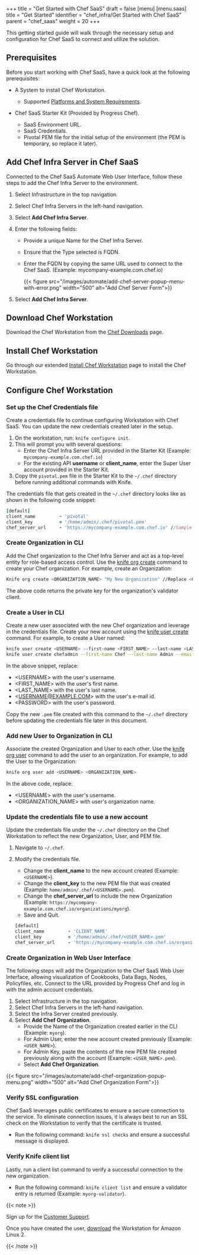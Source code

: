+++
title = "Get Started with Chef SaaS"
draft = false
[menu]
  [menu.saas]
    title = "Get Started"
    identifier = "chef_infra/Get Started with Chef SaaS"
    parent = "chef_saas"
    weight = 20
+++

This getting started guide will walk through the necessary setup and configuration for Chef SaaS to connect and utilize the solution.

## Prerequisites

Before you start working with Chef SaaS, have a quick look at the following prerequisites:

* A System to install Chef Workstation.
  * Supported [Platforms and System Requirements](https://docs.chef.io/workstation/install_workstation/).

* Chef SaaS Starter Kit (Provided by Progress Chef).
  * SaaS Environment URL.
  * SaaS Credentials.
  * Pivotal PEM file for the initial setup of the environment (the PEM is temporary, so replace it later).

## Add Chef Infra Server in Chef SaaS

Connected to the Chef SaaS Automate Web User Interface, follow these steps to add the Chef Infra Server to the environment.

1. Select Infrastructure in the top navigation.
1. Select Chef Infra Servers in the left-hand navigation.
1. Select **Add Chef Infra Server**.
1. Enter the following fields:
    * Provide a unique Name for the Chef Infra Server.
    * Ensure that the Type selected is FQDN.
    * Enter the FQDN by copying the same URL used to connect to the Chef SaaS. (Example: mycompany-example.com.chef.io)

      {{< figure src="/images/automate/add-chef-server-popup-menu-with-error.png" width="500" alt="Add Chef Server Form">}}

1. Select **Add Chef Infra Server**.

## Download Chef Workstation

Download the Chef Workstation from the [Chef Downloads](https://downloads.chef.io/tools/workstation) page.

## Install Chef Workstation

Go through our extended [Install Chef Workstation](https://docs.chef.io/workstation/install_workstation/) page to install the Chef Workstation.

## Configure Chef Workstation

### Set up the Chef Credentials file

Create a credentials file to continue configuring Workstation with Chef SaaS. You can update the new credentials created later in the setup.

1. On the workstation, run: `knife configure init`.
1. This will prompt you with several questions:
    * Enter the Chef Infra Server URL provided in the Starter Kit (Example: `mycompany-example.com.chef.io`)
    * For the existing API **username** or **client_name**, enter the Super User account provided in the Starter Kit.
1. Copy the `pivotal.pem` file in the Starter Kit to the `~/.chef` directory before running additional commands with Knife.

The credentials file that gets created in the `~/.chef` directory looks like as shown in the following code snippet:

```ruby
[default]
client_name         - 'pivotal'
client_key          = '/home/admin/.chef/pivotal.pem'
chef_server_url     - 'https://mycompany-example.com.chef.io' //Sample URL
```

### Create Organization in CLI

Add the Chef organization to the Chef Infra Server and act as a top-level entity for role-based access control. Use the [knife org create](https://docs.chef.io/workstation/knife_org/) command to create your Chef organization. For example, create an Organization:

```sh
Knife org create <ORGANIZATION_NAME> "My New Organization" //Replace <ORGANIZATION_NAME> with user\'s organization name.
```

The above code returns the private key for the organization's validator client.

### Create a User in CLI

Create a new user associated with the new Chef organization and leverage in the credentials file. Create your new account using the [knife user create](https://docs.chef.io/workstation/knife_user/) command. For example, to create a User named:

```sh
knife user create <USERNAME> --first-name <FIRST_NAME> --last-name <LAST_NAME> --email <USERNAME@EXAMPLE>COM> -password <PASSWORD> -f chefadmin.pem
knife user create chefadmin --first-name Chef --last-name Admin --email chefadmin@mycompany.com -password securepassword -f chefadmin.pem
```

In the above snippet, replace:

* \<USERNAME\> with the user's username.
* \<FIRST_NAME\> with the user's first name.
* \<LAST_NAME\> with the user's last name.
* \<USERNAME@EXAMPLE.COM\> with the user's e-mail id.
* \<PASSWORD\> with the user's password.

Copy the new `.pem` file created with this command to the `~/.chef` directory before updating the credentials file later in this document.

### Add new User to Organization in CLI

Associate the created Organization and User to each other. Use the [knife org user](https://docs.chef.io/workstation/knife_org/) command to add the user to an organization. For example, to add the User to the Organization:

```sh
knife org user add <USERNAME> <ORGANIZATION_NAME>
```

In the above code, replace:

* \<USERNAME\> with the user's username.
* \<ORGANIZATION_NAME\> with user's organization name.

### Update the credentials file to use a new account

Update the credentials file under the `~/.chef` directory on the Chef Workstation to reflect the new Organization, User, and PEM file.

1. Navigate to `~/.chef`.
1. Modify the credentials file.
    * Change the **client_name** to the new account created (Example: `<USERNAME>`).
    * Change the **client_key** to the new PEM file that was created (Example: `home/admin/.chef/<USERNAME>.pem`).
    * Change the **chef_server_url** to include the new Organization (Example: `https://mycompany-example.com.chef.io/organizations/myorg`).
    * Save and Quit.

    ```ruby
    [default]
    client_name         - 'CLIENT_NAME'
    client_key          = '/home/admin/.chef/<USER_NAME>.pem'
    chef_server_url     - 'https://mycompany-example.com.chef.io/organization/myorg'
    ```

### Create Organization in Web User Interface

The following steps will add the Organization to the Chef SaaS Web User Interface, allowing visualization of Cookbooks, Data Bags, Nodes, Policyfiles, etc. Connect to the URL provided by Progress Chef and log in with the admin account credentials.

1. Select Infrastructure in the top navigation.
1. Select Chef Infra Servers in the left-hand navigation.
1. Select the Infra Server created previously.
1. Select **Add Chef Organization**.
    * Provide the Name of the Organization created earlier in the CLI (Example: `myorg`).
    * For Admin User, enter the new account created previously (Example: `<USER_NAME>`).
    * For Admin Key, paste the contents of the new PEM file created previously along with the account (Example: `<USER_NAME>.pem`).
    * Select **Add Chef Organization**.

{{< figure src="/images/automate/add-chef-organization-popup-menu.png" width="500" alt="Add Chef Organization Form">}}

### Verify SSL configuration

Chef SaaS leverages public certificates to ensure a secure connection to the service. To eliminate connection issues, it is always best to run an SSL check on the Workstation to verify that the certificate is trusted.

* Run the following command: `knife ssl checks` and ensure a successful message is displayed.

### Verify Knife client list

Lastly, run a client list command to verify a successful connection to the new organization.

* Run the following command: `knife client list` and ensure a validator entry is returned (Example: `myorg-validator`).

{{< note >}}

Sign up for the [Customer Support](https://community.progress.com/s/supportlink-landing).

Once you have created the user, [download](https://community.progress.com/s/downloads-chef) the Workstation for Amazon Linux 2.

{{< /note >}}
